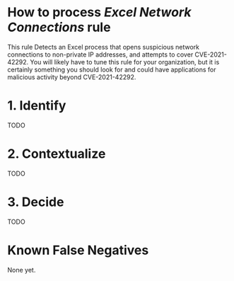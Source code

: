 # How to process *Excel Network Connections* rule
This rule Detects an Excel process that opens suspicious network connections to non-private IP addresses, and attempts to cover CVE-2021-42292. You will likely have to tune this rule for your organization, but it is certainly something you should look for and could have applications for malicious activity beyond CVE-2021-42292.

# 1. Identify
TODO

# 2. Contextualize
TODO

# 3. Decide
TODO

# Known False Negatives
None yet.
